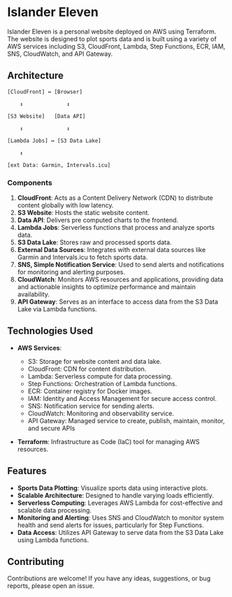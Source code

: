 # Islander Eleven

Islander Eleven is a personal website deployed on AWS using Terraform. The website is designed to plot sports data and is built using a variety of AWS services including S3, CloudFront, Lambda, Step Functions, ECR, IAM, SNS, CloudWatch, and API Gateway.

## Architecture

    [CloudFront] ↔ [Browser]
    
		↕              ↕
    
    [S3 Website]   [Data API]

		↕              ↕

    [Lambda Jobs] ↔ [S3 Data Lake]

        ↕
    
    [ext Data: Garmin, Intervals.icu]

### Components

1. **CloudFront**: Acts as a Content Delivery Network (CDN) to distribute content globally with low latency.
2. **S3 Website**: Hosts the static website content.
3. **Data API**: Delivers pre computed charts to the frontend.
4. **Lambda Jobs**: Serverless functions that process and analyze sports data.
5. **S3 Data Lake**: Stores raw and processed sports data.
6. **External Data Sources**: Integrates with external data sources like Garmin and Intervals.icu to fetch sports data.
7. **SNS, Simple Notification Service**: Used to send alerts and notifications for monitoring and alerting purposes.
8. **CloudWatch**: Monitors AWS resources and applications, providing data and actionable insights to optimize performance and maintain availability.
9. **API Gateway**: Serves as an interface to access data from the S3 Data Lake via Lambda functions.

## Technologies Used

- **AWS Services**:
  - S3: Storage for website content and data lake.
  - CloudFront: CDN for content distribution.
  - Lambda: Serverless compute for data processing.
  - Step Functions: Orchestration of Lambda functions.
  - ECR: Container registry for Docker images.
  - IAM: Identity and Access Management for secure access control.
  - SNS: Notification service for sending alerts.
  - CloudWatch: Monitoring and observability service.
  - API Gateway: Managed service to create, publish, maintain, monitor, and secure APIs

- **Terraform**: Infrastructure as Code (IaC) tool for managing AWS resources.

## Features

- **Sports Data Plotting**: Visualize sports data using interactive plots.
- **Scalable Architecture**: Designed to handle varying loads efficiently.
- **Serverless Computing**: Leverages AWS Lambda for cost-effective and scalable data processing.
- **Monitoring and Alerting**: Uses SNS and CloudWatch to monitor system health and send alerts for issues, particularly for Step Functions.
- **Data Access**: Utilizes API Gateway to serve data from the S3 Data Lake using Lambda functions.

## Contributing

Contributions are welcome! If you have any ideas, suggestions, or bug reports, please open an issue.